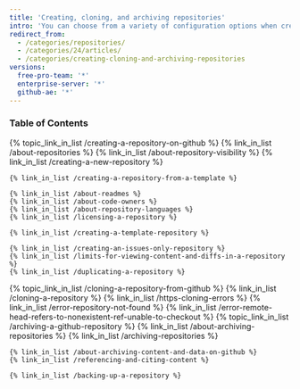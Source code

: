 ```yaml
---
title: 'Creating, cloning, and archiving repositories'
intro: 'You can choose from a variety of configuration options when creating or cloning a repository. You can also use repositories to archive content and data on {% data variables.product.prodname_dotcom %}.'
redirect_from:
  - /categories/repositories/
  - /categories/24/articles/
  - /categories/creating-cloning-and-archiving-repositories
versions:
  free-pro-team: '*'
  enterprise-server: '*'
  github-ae: '*'
---
```



### Table of Contents

{% topic_link_in_list /creating-a-repository-on-github %}
    {% link_in_list /about-repositories %}
    {% link_in_list /about-repository-visibility %}
    {% link_in_list /creating-a-new-repository %}
<!-- if currentVersion == "free-pro-team@latest" or currentVersion ver_gt "enterprise-server@2.17" -->
    {% link_in_list /creating-a-repository-from-a-template %}
<!-- endif -->
    {% link_in_list /about-readmes %}
    {% link_in_list /about-code-owners %}
    {% link_in_list /about-repository-languages %}
    {% link_in_list /licensing-a-repository %}
<!-- if currentVersion == "free-pro-team@latest" or currentVersion ver_gt "enterprise-server@2.17" -->
    {% link_in_list /creating-a-template-repository %}
<!-- endif -->
    {% link_in_list /creating-an-issues-only-repository %}
    {% link_in_list /limits-for-viewing-content-and-diffs-in-a-repository %}
    {% link_in_list /duplicating-a-repository %}
{% topic_link_in_list /cloning-a-repository-from-github %}
    {% link_in_list /cloning-a-repository %}
    {% link_in_list /https-cloning-errors %}
    {% link_in_list /error-repository-not-found %}
    {% link_in_list /error-remote-head-refers-to-nonexistent-ref-unable-to-checkout %}
{% topic_link_in_list /archiving-a-github-repository %}
    {% link_in_list /about-archiving-repositories %}
    {% link_in_list /archiving-repositories %}
<!-- if currentVersion == "free-pro-team@latest" -->
    {% link_in_list /about-archiving-content-and-data-on-github %}
    {% link_in_list /referencing-and-citing-content %}
<!-- endif -->
    {% link_in_list /backing-up-a-repository %}
